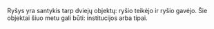 Ryšys yra santykis tarp dviejų objektų: ryšio teikėjo ir ryšio gavėjo. Šie
objektai šiuo metu gali būti: institucijos arba tipai.
